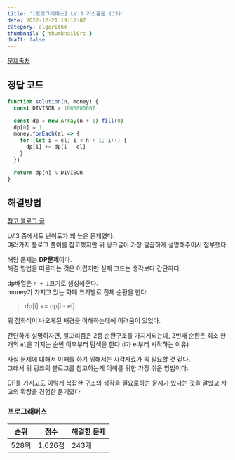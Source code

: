 ```yaml
---
title: '[프로그래머스] LV.3 거스름돈 (JS)'
date: 2022-12-21 19:12:07
category: algorithm
thumbnail: { thumbnailSrc }
draft: false
---
```


[문제출처](https://school.programmers.co.kr/learn/courses/30/lessons/12907)

## 정답 코드

```js
function solution(n, money) {
  const DIVISOR = 1000000007

  const dp = new Array(n + 1).fill(0)
  dp[0] = 1
  money.forEach(el => {
    for (let i = el; i < n + 1; i++) {
      dp[i] += dp[i - el]
    }
  })

  return dp[n] % DIVISOR
}
```

## 해결방법

[참고 블로그 글](https://taesung1993.tistory.com/74)

LV.3 중에서도 난이도가 꽤 높은 문제였다.  
여러가지 블로그 풀이를 참고했지만 위 링크글이 가장 깔끔하게 설명해주어서 첨부했다.

해당 문제는 **DP문제**이다.  
해결 방법을 떠올리는 것은 어렵지만 실제 코드는 생각보다 간단하다.

dp배열은 `n + 1`크기로 생성해준다.  
money가 가지고 있는 화폐 크기별로 전체 순환을 한다.

> dp[i] += dp[i - el]

위 점화식이 나오게된 배경을 이해하는데에 어려움이 있었다.

간단하게 설명하자면, 알고리즘은 2중 순환구조를 가지게되는데, 2번째 순환은 최소 한개의 `el`을 가지는 순번 이후부터 탐색을 한다.(i가 el부터 시작하는 이유)

사실 문제에 대해서 이해를 하기 위해서는 시각자료가 꼭 필요할 것 같다.  
그래서 위 링크의 블로그를 참고하는게 이해를 위한 가장 쉬운 방법이다.

DP를 가지고도 이렇게 복잡한 구조의 생각을 필요로하는 문제가 있다는 것을 알았고
사고의 확장을 경험한 문제였다.

### 프로그래머스

| 순위  | 점수    | 해결한 문제 |
| ----- | ------- | ----------- |
| 528위 | 1,626점 | 243개       |
